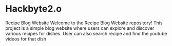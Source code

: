 # Hackbyte2.o

Recipe Blog Website
Welcome to the Recipe Blog Website repository! This project is a simple blog website where users can explore and discover various recipes for dishes. User can also search recipe and find the youtube videos for that dish 
